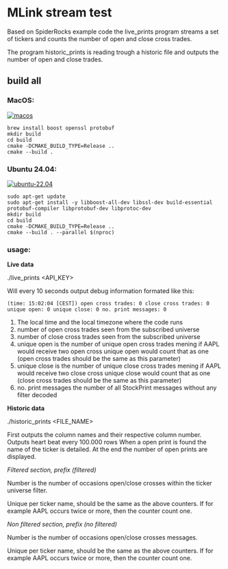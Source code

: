 # MLink stream test

Based on SpiderRocks example code the live_prints program streams a set of tickers and counts the number of open and close cross trades.

The program historic_prints is reading trough a historic file and outputs the number of open and close trades.

## build all

### MacOS:

[![macos](https://github.com/tickup-se/mlink_subscribe_test/actions/workflows/macos.yml/badge.svg)](https://github.com/tickup-se/mlink_subscribe_test/actions/workflows/macos.yml)

```
brew install boost openssl protobuf
mkdir build
cd build
cmake -DCMAKE_BUILD_TYPE=Release ..
cmake --build .
```

### Ubuntu 24.04:
[![ubuntu-22.04](https://github.com/tickup-se/mlink_subscribe_test/actions/workflows/ubuntu_24_04.yml/badge.svg)](https://github.com/tickup-se/mlink_subscribe_test/actions/workflows/ubuntu_24_04.yml)

```
sudo apt-get update
sudo apt-get install -y libboost-all-dev libssl-dev build-essential protobuf-compiler libprotobuf-dev libprotoc-dev
mkdir build
cd build
cmake -DCMAKE_BUILD_TYPE=Release ..
cmake --build . --parallel $(nproc)
```

### usage:

**Live data**

./live_prints <API_KEY> 

Will every 10 seconds output debug information formated like this:

```
(time: 15:02:04 [CEST]) open cross trades: 0 close cross trades: 0 unique open: 0 unique close: 0 no. print messages: 0
```


1. The local time and the local timezone where the code runs
2. number of open cross trades seen from the subscribed universe
3. number of close cross trades seen from the subscribed universe
4. unique open is the number of unique open cross trades mening if AAPL would receive two open cross unique open would count that as one (open cross trades should be the same as this parameter)
5. unique close is the number of unique close cross trades mening if AAPL would receive two close cross unique close would count that as one (close cross trades should be the same as this parameter)
6. no. print messages the number of all StockPrint messages without any filter decoded

**Historic data**

./historic_prints <FILE_NAME> 

First outputs the column names and their respective column number.
Outputs heart beat every 100.000 rows
When a open print is found the name of the ticker is detailed.
At the end the number of open prints are displayed.

*Filtered section, prefix (filtered)*

Number is the number of occasions open/close crosses within the ticker universe filter.

Unique per ticker name, should be the same as the above counters. If for example AAPL occurs twice or more, then the counter count one.

*Non filtered section, prefix (no filtered)*

Number is the number of occasions open/close crosses messages.

Unique per ticker name, should be the same as the above counters. If for example AAPL occurs twice or more, then the counter count one.


